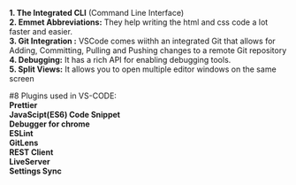 **1. The Integrated CLI** (Command Line Interface)  
**2. Emmet Abbreviations:** They help writing the html and css code a lot faster and easier.  
**3. Git Integration :** VSCode comes wiithh an integrated Git that allows for Adding, Committing, Pulling and Pushing changes to a remote Git repository  
**4. Debugging:** It has a rich  API for enabling debugging tools.  
**5. Split Views:** It allows you to open multiple editor windows on the same screen  


#8 Plugins used in VS-CODE:  
	**Prettier**  
	**JavaScipt(ES6) Code Snippet**  
	**Debugger for chrome**  
	**ESLint**  
	**GitLens**  
	**REST Client**  
	**LiveServer**  
	**Settings Sync**  









